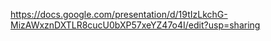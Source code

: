 
https://docs.google.com/presentation/d/19tIzLkchG-MizAWxznDXTLR8cucU0bXP57xeYZ47o4I/edit?usp=sharing
